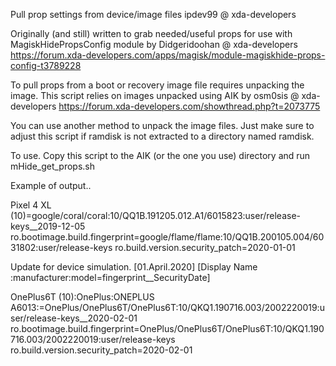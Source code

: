 Pull prop settings from device/image files
ipdev99 @ xda-developers

Originally (and still) written to grab needed/useful props for use with MagiskHidePropsConfig module
by Didgeridoohan @ xda-developers
https://forum.xda-developers.com/apps/magisk/module-magiskhide-props-config-t3789228

To pull props from a boot or recovery image file requires unpacking the image. This script relies on images unpacked using AIK
by osm0sis @ xda-developers
https://forum.xda-developers.com/showthread.php?t=2073775

You can use another method to unpack the image files. Just make sure to adjust this script if ramdisk is not extracted to a directory named ramdisk.

To use. Copy this script to the AIK (or the one you use) directory and run mHide_get_props.sh

Example of output..

Pixel 4 XL (10)=google/coral/coral:10/QQ1B.191205.012.A1/6015823:user/release-keys__2019-12-05
ro.bootimage.build.fingerprint=google/flame/flame:10/QQ1B.200105.004/6031802:user/release-keys
ro.build.version.security_patch=2020-01-01

Update for device simulation. [01.April.2020]
[Display Name :manufacturer:model=fingerprint__SecurityDate]

OnePlus6T (10):OnePlus:ONEPLUS A6013:=OnePlus/OnePlus6T/OnePlus6T:10/QKQ1.190716.003/2002220019:user/release-keys__2020-02-01
ro.bootimage.build.fingerprint=OnePlus/OnePlus6T/OnePlus6T:10/QKQ1.190716.003/2002220019:user/release-keys
ro.build.version.security_patch=2020-02-01
